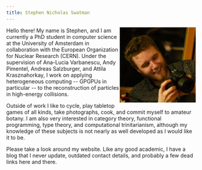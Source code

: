 ```yaml
---
title: Stephen Nicholas Swatman
---
```


<img src="/images/mugshot.jpg" class="inline-right" style="float: right; width: 40%;" />

Hello there! My name is Stephen, and I am currently a PhD student in computer
science at the University of Amsterdam in collaboration with the European
Organization for Nuclear Research (CERN). Under the supervision of Ana-Lucia
Varbanescu, Andy Pimentel, Andreas Salzburger, and Attila Krasznahorkay, I work
on applying heterogeneous computing -- GPGPUs in particular -- to the
reconstruction of particles in high-energy collisions.

Outside of work I like to cycle, play tabletop games of all kinds, take
photographs, cook, and commit myself to amateur botany. I am also very
interested in category theory, functional programming, type theory, and
computational trinitarianism, although my knowledge of these subjects is not
nearly as well developed as I would like it to be.

Please take a look around my website. Like any good academic, I have a blog
that I never update, outdated contact details, and probably a few dead links
here and there.

<!-- ## Recent posts

$partial("templates/post-list.html")$

...the rest of my blog posts can be found in the [archives](/blog.html). -->
